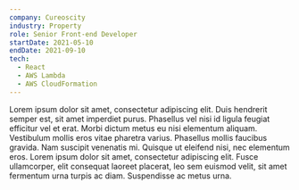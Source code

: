 ```yaml
---
company: Cureoscity
industry: Property
role: Senior Front-end Developer
startDate: 2021-05-10
endDate: 2021-09-10
tech:
  - React
  - AWS Lambda
  - AWS CloudFormation
---
```


Lorem ipsum dolor sit amet, consectetur adipiscing elit. Duis hendrerit semper est, sit amet imperdiet purus. Phasellus vel nisi id ligula feugiat efficitur vel et erat. Morbi dictum metus eu nisi elementum aliquam. Vestibulum mollis eros vitae pharetra varius. Phasellus mollis faucibus gravida. Nam suscipit venenatis mi. Quisque ut eleifend nisi, nec elementum eros. Lorem ipsum dolor sit amet, consectetur adipiscing elit. Fusce ullamcorper, elit consequat laoreet placerat, leo sem euismod velit, sit amet fermentum urna turpis ac diam. Suspendisse ac metus urna.
